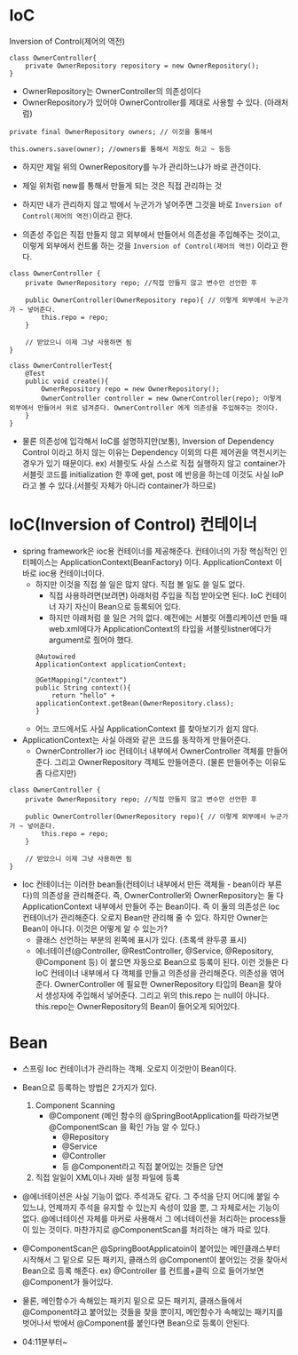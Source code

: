 # IoC
Inversion of Control(제어의 역전)


```
class OwnerController{
    private OwnerRepository repository = new OwnerRepository();
}
```

- OwnerRepository는 OwnerController의 의존성이다
- OwnerRepository가 있어야 OwnerController를 제대로 사용할 수 있다. (아래처럼)
```
private final OwnerRepository owners; // 이것을 통해서

this.owners.save(owner); //owners를 통해서 저장도 하고 ~ 등등
```


- 하지만 제일 위의 OwnerRepository를 누가 관리하느냐가 바로 관건이다.
- 제일 위처럼 new를 통해서 만들게 되는 것은 직접 관리하는 것
- 하지만 내가 관리하지 않고 밖에서 누군가가 넣어주면 그것을 바로 `Inversion of Control(제어의 역전)`이라고 한다.


- 의존성 주입은 직접 만들지 않고 외부에서 만들어서 의존성을 주입해주는 것이고, 이렇게 외부에서 컨트롤 하는 것을 `Inversion of Control(제어의 역전)` 이라고 한다.
```
class OwnerController {
    private OwnerRepository repo; //직접 만들지 않고 변수만 선언한 후

    public OwnerController(OwnerRepository repo){ // 이렇게 외부에서 누군가가 ~ 넣어준다.
        this.repo = repo;
    }

    // 받았으니 이제 그냥 사용하면 됨
}

class OwnerControllerTest{
    @Test
    public void create(){
        OwnerRepository repo = new OwnerRepository();
        OwnerController controller = new OwnerController(repo); 이렇게 외부에서 만들어서 위로 넘겨준다. OwnerController 에게 의존성을 주입해주는 것이다.
    }
}
```

- 물론 의존성에 입각해서 IoC를 설명하지만(보통), Inversion of Dependency Control 이라고 하지 않는 이유는 Dependency 이외의 다른 제어권을 역전시키는 경우가 있기 때문이다. ex) 서블릿도 사실 스스로 직접 실행하지 않고 container가 서블릿 코드를 initialization 한 후에 get, post 에 반응을 하는데 이것도 사실 IoP 라고 볼 수 있다.(서블릿 자체가 아니라 container가 하므로)


# IoC(Inversion of Control) 컨테이너

- spring framework은 ioc용 컨테이너를 제공해준다. 컨테이너의 가장 핵심적인 인터페이스는 ApplicationContext(BeanFactory) 이다. ApplicationContext 이 바로 ioc용 컨테이너이다. 
    - 하지만 이것을 직접 쓸 일은 많지 않다. 직접 볼 일도 쓸 일도 없다.
        - 직접 사용하려면(보려면) 아래처럼 주입을 직접 받아오면 된다. IoC 컨테이너 자기 자신이 Bean으로 등록되어 있다. 
        - 하지만 아래처럼 쓸 일은 거의 없다. 예전에는 서블릿 어플리케이션 만들 때 web.xml에다가 ApplicationContext의 타입을 서블릿listner에다가 argument로 줬어야 했다.
        ```
        @Autowired
        ApplicationContext applicationContext;  

        @GetMapping("/context")
        public String context(){
            return "hello" + applicationContext.getBean(OwnerRepository.class);
        }
        ``` 
    - 어느 코드에서도 사실 ApplicationContext 를 찾아보기가 쉽지 않다.
- ApplicationContext는 사실 아래와 같은 코드를 동작하게 만들어준다.
    - OwnerController가 ioc 컨테이너 내부에서 OwnerController 객체를 만들어 준다. 그리고 OwnerRepository 객체도 만들어준다. (물론 만들어주는 이유도 좀 다르지만)
```
class OwnerController {
    private OwnerRepository repo; //직접 만들지 않고 변수만 선언한 후

    public OwnerController(OwnerRepository repo){ // 이렇게 외부에서 누군가가 ~ 넣어준다.
        this.repo = repo;
    }

    // 받았으니 이제 그냥 사용하면 됨
}
```
- Ioc 컨테이너는 이러한 bean들(컨테이너 내부에서 만든 객체들 - bean이라 부른다)의 의존성을 관리해준다. 즉, OwnerController와 OwnerRepository는 둘 다 ApplicationContext 내부에서 만들어 주는 Bean이다. 즉 이 둘의 의존성은 Ioc 컨테이너가 관리해준다. 오로지 Bean만 관리해 줄 수 있다. 하지만 Owner는 Bean이 아니다. 이것은 어떻게 알 수 있는가?
    - 클래스 선언하는 부분의 왼쪽에 표시가 있다. (초록색 완두콩 표시)
    - 에너테이션(@Controller, @RestController, @Service, @Repository, @Component 등) 이 붙으면 자동으로 Bean으로 등록이 된다. 이런 것들은 다 IoC 컨테이너 내부에서 다 객체를 만들고 의존성을 관리해준다. 의존성을 엮어준다. OwnerController 에 필요한 OwnerRepository 타입의 Bean을 찾아서 생성자에 주입해서 넣어준다. 그리고 위의 this.repo 는 null이 아니다. this.repo는 OwnerRepository의 Bean이 들어오게 되어있다.
    

# Bean
- 스프링 Ioc 컨테이너가 관리하는 객체. 오로지 이것만이 Bean이다. 
- Bean으로 등록하는 방법은 2가지가 있다.
    1. Component Scanning
        - @Component (메인 함수의 @SpringBootApplication를 따라가보면 @ComponentScan 을 확인 가능 알 수 있다.)
            - @Repository
            - @Service
            - @Controller
            - 등 @Component라고 직접 붙어있는 것들은 당연
    2. 직접 일일이 XML이나 자바 설정 파일에 등록


- @에너테이션은 사실 기능이 없다. 주석과도 같다. 그 주석을 단지 어디에 붙일 수 있느냐, 언제까지 주석을 유지할 수 있는지 속성이 있을 뿐, 그 자체로서는 기능이 없다. @에너테이션 자체를 마커로 사용해서 그 에너테이션을 처리하는 process들이 있는 것이다. 마찬가지로 @ComponentScan를 처리하는 애가 따로 있다.
- @ComponentScan은 @SpringBootApplicatoin이 붙어있는 메인클래스부터 시작해서 그 밑으로 모든 패키지, 클래스의 @Component이 붙어있는 것을 찾아서 Bean으로 등록 해준다. ex) @Controller 를 컨트롤+클릭 으로 들어가보면 @Component가 들어있다.
- 물론, 메인함수가 속해있는 패키지 밑으로 모든 패키지, 클래스들에서 @Component라고 붙어있는 것들을 찾을 뿐이지, 메인함수가 속해있는 패키지를 벗어나서 밖에서 @Component를 붙인다면 Bean으로 등록이 안된다. 

- 04:11분부터~ 